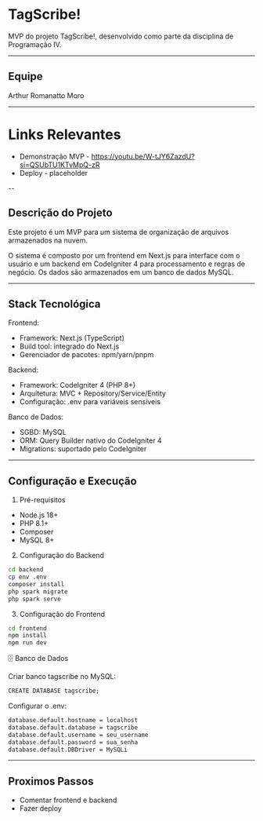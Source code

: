 # TagScribe!

MVP do projeto TagScribe!, desenvolvido como parte da disciplina de Programação IV.

---

## Equipe

Arthur Romanatto Moro

---

# Links Relevantes

* Demonstração MVP - https://youtu.be/W-tJY6ZazdU?si=QSUbTU1KTvMpQ-zR
* Deploy - placeholder

--

## Descrição do Projeto

Este projeto é um MVP para um sistema de organização de arquivos armazenados na nuvem.

O sistema é composto por um frontend em Next.js para interface com o usuário e um backend em CodeIgniter 4 para processamento e regras de negócio. Os dados são armazenados em um banco de dados MySQL.

---

## Stack Tecnológica

Frontend:

  * Framework: Next.js (TypeScript)
  * Build tool: integrado do Next.js
  * Gerenciador de pacotes: npm/yarn/pnpm

Backend:

  * Framework: CodeIgniter 4 (PHP 8+)
  * Arquitetura: MVC + Repository/Service/Entity
  * Configuração: .env para variáveis sensíveis

Banco de Dados:

  * SGBD: MySQL
  * ORM: Query Builder nativo do CodeIgniter 4
  * Migrations: suportado pelo CodeIgniter

---

## Configuração e Execução

1. Pré-requisitos

  * Node.js 18+
  * PHP 8.1+
  * Composer
  * MySQL 8+

2. Configuração do Backend

  ```bash
  cd backend
  cp env .env
  composer install
  php spark migrate
  php spark serve
  ```

3. Configuração do Frontend

  ```bash
  cd frontend
  npm install
  npm run dev
  ```

🗄️ Banco de Dados

Criar banco tagscribe no MySQL:

  ```bash
  CREATE DATABASE tagscribe;
  ```

Configurar o .env:

  ```bash
  database.default.hostname = localhost
  database.default.database = tagscribe
  database.default.username = seu_username
  database.default.password = sua_senha
  database.default.DBDriver = MySQLi
  ```
---

## Proximos Passos

* Comentar frontend e backend
* Fazer deploy



